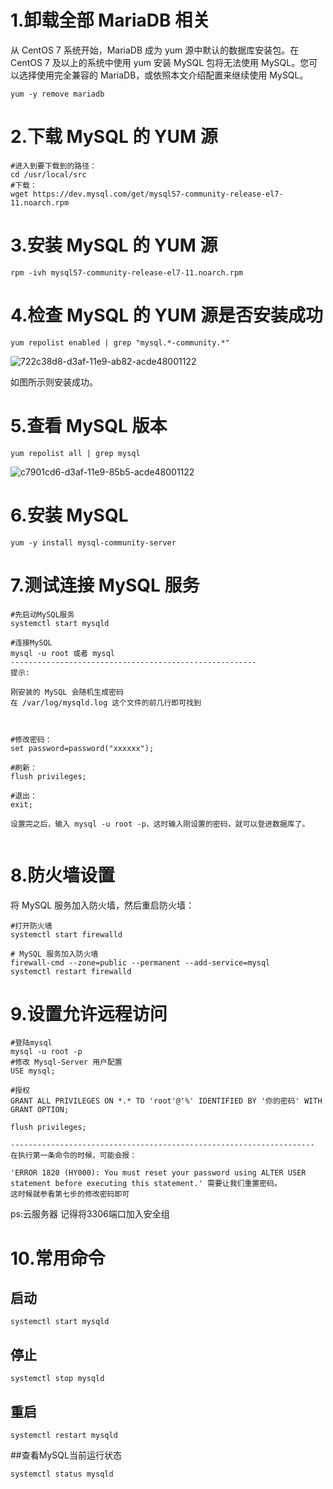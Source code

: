 # 1.卸载全部 MariaDB 相关

从 CentOS 7 系统开始，MariaDB 成为 yum 源中默认的数据库安装包。在 CentOS 7 及以上的系统中使用 yum 安装 MySQL 包将无法使用 MySQL。您可以选择使用完全兼容的 MariaDB，或依照本文介绍配置来继续使用 MySQL。

```shell
yum -y remove mariadb
```

# 2.下载 MySQL 的 YUM 源

```shell
#进入到要下载到的路径：
cd /usr/local/src
#下载：
wget https://dev.mysql.com/get/mysql57-community-release-el7-11.noarch.rpm

```

# 3.安装 MySQL 的 YUM 源

```shell
rpm -ivh mysql57-community-release-el7-11.noarch.rpm
```

# 4.检查 MySQL 的 YUM 源是否安装成功

```shell
yum repolist enabled | grep "mysql.*-community.*"
```

![722c38d8-d3af-11e9-ab82-acde48001122](https://i.loli.net/2019/09/10/S5LA7vKXDyfVh3I.png )

如图所示则安装成功。

# 5.查看 MySQL 版本

```shell
yum repolist all | grep mysql
```

![c7901cd6-d3af-11e9-85b5-acde48001122](https://i.loli.net/2019/09/10/HfDT16hiqXnutwj.png )

# 6.安装 MySQL

```shell
yum -y install mysql-community-server
```



# 7.测试连接 MySQL 服务

```shell
#先启动MySQL服务
systemctl start mysqld

#连接MySQL
mysql -u root 或者 mysql
-------------------------------------------------------
提示:

刚安装的 MySQL 会随机生成密码
在 /var/log/mysqld.log 这个文件的前几行即可找到



#修改密码：
set password=password("xxxxxx");

#刷新：
flush privileges;

#退出：
exit;

设置完之后，输入 mysql -u root -p，这时输入刚设置的密码，就可以登进数据库了。


```

# 8.防火墙设置

将 MySQL 服务加入防火墙，然后重启防火墙：

```shell
#打开防火墙
systemctl start firewalld

# MySQL 服务加入防火墙
firewall-cmd --zone=public --permanent --add-service=mysql
systemctl restart firewalld

```

# 9.设置允许远程访问

```shell
#登陆mysql
mysql -u root -p
#修改 Mysql-Server 用户配置
USE mysql;

#授权
GRANT ALL PRIVILEGES ON *.* TO 'root'@'%' IDENTIFIED BY '你的密码' WITH GRANT OPTION;

flush privileges;

--------------------------------------------------------------------
在执行第一条命令的时候，可能会报：

'ERROR 1820 (HY000): You must reset your password using ALTER USER statement before executing this statement.' 需要让我们重置密码。
这时候就参看第七步的修改密码即可
```

ps:云服务器 记得将3306端口加入安全组

# 10.常用命令

## 启动

```shell
systemctl start mysqld 
```

## 停止

```shell
systemctl stop mysqld 
```



## 重启

```shell
systemctl restart mysqld 
```

##查看MySQL当前运行状态

```shell
systemctl status mysqld 
```





